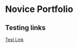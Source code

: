 # Novice Portfolio
## Testing links
<a href="[http://corydelo.github.io/PCDE-Activity-9.1](https://github.com/corydelo/PCDE-Activity-9.1)"> Test Link </a>
